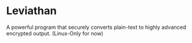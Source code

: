# Leviathan
A powerful program that securely converts plain-text to highly advanced encrypted output. (Linux-Only for now)
